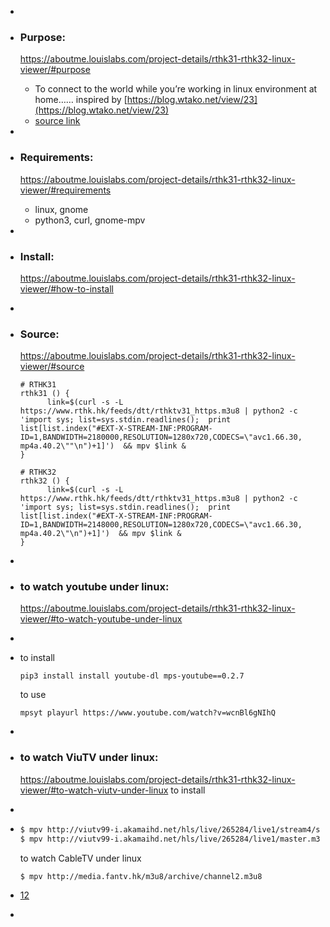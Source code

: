 -
- ### Purpose:
  https://aboutme.louislabs.com/project-details/rthk31-rthk32-linux-viewer/#purpose
	- To connect to the world while you’re working in linux environment at home…… inspired by [https://blog.wtako.net/view/23](https://blog.wtako.net/view/23)
	- [source link](https://blog.wtako.net/view/23)
-
- ### Requirements:
  https://aboutme.louislabs.com/project-details/rthk31-rthk32-linux-viewer/#requirements
	- linux, gnome
	- python3, curl, gnome-mpv
-
- ### Install:
  https://aboutme.louislabs.com/project-details/rthk31-rthk32-linux-viewer/#how-to-install
-
- ### Source:
  
  https://aboutme.louislabs.com/project-details/rthk31-rthk32-linux-viewer/#source
  
  ```
  # RTHK31
  rthk31 () {
        link=$(curl -s -L https://www.rthk.hk/feeds/dtt/rthktv31_https.m3u8 | python2 -c 'import sys; list=sys.stdin.readlines();  print list[list.index("#EXT-X-STREAM-INF:PROGRAM-ID=1,BANDWIDTH=2180000,RESOLUTION=1280x720,CODECS=\"avc1.66.30, mp4a.40.2\""\n")+1]')  && mpv $link &
  }
  
  # RTHK32
  rthk32 () {
        link=$(curl -s -L https://www.rthk.hk/feeds/dtt/rthktv31_https.m3u8 | python2 -c 'import sys; list=sys.stdin.readlines();  print list[list.index("#EXT-X-STREAM-INF:PROGRAM-ID=1,BANDWIDTH=2148000,RESOLUTION=1280x720,CODECS=\"avc1.66.30, mp4a.40.2\"\n")+1]')  && mpv $link &
  }
  ```
-
- ### to watch youtube under linux:
  https://aboutme.louislabs.com/project-details/rthk31-rthk32-linux-viewer/#to-watch-youtube-under-linux
-
- to install
  ```
  pip3 install install youtube-dl mps-youtube==0.2.7
  ```
  
  to use
  ```
  mpsyt playurl https://www.youtube.com/watch?v=wcnBl6gNIhQ
  ```
-
- ### to watch ViuTV under linux:
  https://aboutme.louislabs.com/project-details/rthk31-rthk32-linux-viewer/#to-watch-viutv-under-linux
  to install
-
- ```bash
  $ mpv http://viutv99-i.akamaihd.net/hls/live/265284/live1/stream4/streamPlaylist.m3u8
  $ mpv http://viutv99-i.akamaihd.net/hls/live/265284/live1/master.m3u8
  ```
  to watch CableTV under linux
  
  ```
  $ mpv http://media.fantv.hk/m3u8/archive/channel2.m3u8
  ```
- [12](https://aboutme.louislabs.com/project-list)
-